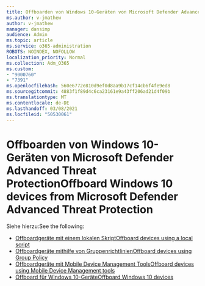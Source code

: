 ```yaml
---
title: Offboarden von Windows 10-Geräten von Microsoft Defender Advanced Threat Protection
ms.author: v-jmathew
author: v-jmathew
manager: dansimp
audience: Admin
ms.topic: article
ms.service: o365-administration
ROBOTS: NOINDEX, NOFOLLOW
localization_priority: Normal
ms.collection: Adm_O365
ms.custom:
- "9000760"
- "7391"
ms.openlocfilehash: 560e6772e810d9ef0d8aa9b17cf14cb6f4fe9ed8
ms.sourcegitcommit: 4883f1f89d4c6ca23161e9a43ff206ad21d4f09b
ms.translationtype: MT
ms.contentlocale: de-DE
ms.lasthandoff: 03/08/2021
ms.locfileid: "50530061"
---
```

# <a name="offboard-windows-10-devices-from-microsoft-defender-advanced-threat-protection"></a><span data-ttu-id="6c403-102">Offboarden von Windows 10-Geräten von Microsoft Defender Advanced Threat Protection</span><span class="sxs-lookup"><span data-stu-id="6c403-102">Offboard Windows 10 devices from Microsoft Defender Advanced Threat Protection</span></span>

<span data-ttu-id="6c403-103">Siehe hierzu:</span><span class="sxs-lookup"><span data-stu-id="6c403-103">See the following:</span></span>

- [<span data-ttu-id="6c403-104">Offboardgeräte mit einem lokalen Skript</span><span class="sxs-lookup"><span data-stu-id="6c403-104">Offboard devices using a local script</span></span>](https://go.microsoft.com/fwlink/?linkid=2143465)
- [<span data-ttu-id="6c403-105">Offboardgeräte mithilfe von Gruppenrichtlinien</span><span class="sxs-lookup"><span data-stu-id="6c403-105">Offboard devices using Group Policy</span></span>](https://go.microsoft.com/fwlink/?linkid=2143632)
- [<span data-ttu-id="6c403-106">Offboardgeräte mit Mobile Device Management Tools</span><span class="sxs-lookup"><span data-stu-id="6c403-106">Offboard devices using Mobile Device Management tools</span></span>](https://go.microsoft.com/fwlink/?linkid=2143633)
- [<span data-ttu-id="6c403-107">Offboard für Windows 10-Geräte</span><span class="sxs-lookup"><span data-stu-id="6c403-107">Offboard Windows 10 devices</span></span>](https://go.microsoft.com/fwlink/?linkid=2143629)
